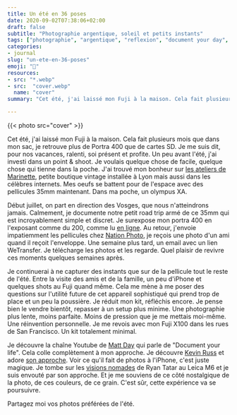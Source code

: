 ```yaml
---
title: Un été en 36 poses
date: 2020-09-02T07:38:06+02:00
draft: false
subtitle: "Photographie argentique, soleil et petits instants"
tags: ["photographie", "argentique", "reflexion", "document your day", "lent", "35mm", "film"]
categories:
- journal
slug: "un-ete-en-36-poses"
emoji: "📸"
resources:
- src: "*.webp"
- src:  "cover.webp"
  name: "cover"
summary: "Cet été, j'ai laissé mon Fuji à la maison. Cela fait plusieurs mois que dans mon sac, je retrouve plus de Portra 400 que de cartes SD. Je me suis dit, pour nos vacances, ralenti, soi présent et profite."

---
```



{{< photo src="cover" >}}


Cet été, j'ai laissé mon Fuji à la maison. Cela fait plusieurs mois que dans mon sac, je retrouve plus de Portra 400 que de cartes SD. Je me suis dit, pour nos vacances, ralenti, soi présent et profite. Un peu avant l'été, j'ai investi dans un point & shoot. Je voulais quelque chose de facile, quelque chose qui tienne dans la poche. J'ai trouvé mon bonheur sur [les ateliers de Marinette](https://www.ateliers-marinette.fr/fr/photographie/appareils-argentiques/), petite boutique vintage installée à Lyon mais aussi dans les célèbres internets. Mes oeufs se battent pour de l'espace avec des pellicules 35mm maintenant. Dans ma poche, un olympus XA.

Début juillet, on part en direction des Vosges, que nous n'atteindrons jamais. Calmement, je documente notre petit road trip armé de ce 35mm qui est incroyablement simple et discret. Je surexpose mon portra 400 en l'exposant comme du 200, comme lu [en ligne](https://huckberry.com/journal/posts/beginner-guide-to-film-photography). Au retour, j'envoie impatiemment les pellicules chez [Nation Photo](https://nationphoto.com), je reçois une photo d'un ami quand il reçoit l'enveloppe. Une semaine plus tard, un email avec un lien WeTransfer. Je télécharge les photos et les regarde. Quel plaisir de revivre ces moments quelques semaines après.

Je continuerai à ne capturer des instants que sur de la pellicule tout le reste de l'été. Entre la visite des amis et de la famille, un peu d'iPhone et quelques shots au Fuji quand même. Cela me mène à me poser des questions sur l'utilité future de cet appareil sophistiqué qui prend trop de place et un peu la poussière. Je réduit mon kit, réfléchis encore. Je pense bien le vendre bientôt, repasser à un setup plus minime. Une photographie plus lente, moins parfaite. Moins de pression que je me mettais moi-même. Une réinvention personnelle. Je me revois avec mon Fuji X100 dans les rues de San Francisco. Un kit totalement minimal.

Je découvre la chaîne Youtube de [Matt Day](https://www.mattdayphoto.com) qui parle de "Document your life". Cela colle complètement à mon approche. Je découvre [Kevin Russ](https://www.kevinruss.com/) et adore [son approche](https://www.skillshare.com/classes/Photo-Storytelling-On-the-Road-with-Kevin-Russ/361560802/projects). Voir ce qu'il fait de photos à l'iPhone, c'est juste magique. Je tombe sur les [visions nomades](https://www.ryantatar.com/leica-strayvibrations) de Ryan Tatar au Leica M6 et je suis envouté par son approche. Et je me souviens de ce côté nostalgique de la photo, de ces couleurs, de ce grain. C'est sûr, cette expérience va se poursuivre.

Partagez moi vos photos préférées de l'été.
